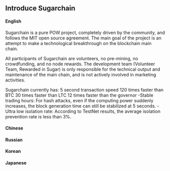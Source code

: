 Introduce Sugarchain
--------------------


#### English
Sugarchain is a pure POW project, completely driven by the community, and follows the MIT open source agreement. The main goal of the project is an attempt to make a technological breakthrough on the blockchain main chain.

All participants of Sugarchain are volunteers, no pre-mining, no crowdfunding, and no node rewards. The development team (Volunteer Team, Rewarded in Sugar) is only responsible for the technical output and maintenance of the main chain, and is not actively involved in marketing activities.

Sugarchain currently has:
5 second transaction speed
120 times faster than BTC
30 times faster than LTC
12 times faster than the governor
-Stable trading hours:
For hash attacks, even if the computing power suddenly increases, the block generation time can still be stabilized at 5 seconds.
-Ultra low isolation rate:
According to TestNet results, the average isolation prevention rate is less than 3%.


#### Chinese


#### Russian


#### Korean


#### Japanese

